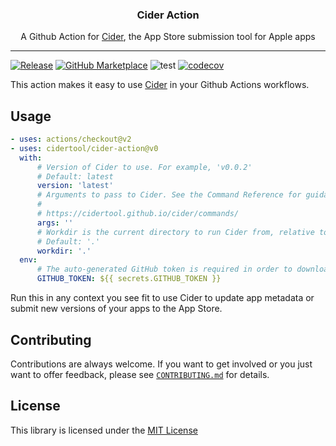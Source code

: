 <p align="center">
  <!-- <img alt="Cider logo" src="assets/go.png" height="150" /> -->
  <h3 align="center">Cider Action</h3>
  <p align="center">A Github Action for <a href="https://github.com/cidertool/cider">Cider</a>, the App Store submission tool for Apple apps</p>
</p>

---

[![Release](https://img.shields.io/github/release/cidertool/cider-action.svg)](https://github.com/cidertool/cider-action/releases/latest)
[![GitHub Marketplace](https://img.shields.io/badge/marketplace-cider--action-blue?logo=github)](https://github.com/marketplace/actions/cider-action)
![test](https://github.com/cidertool/cider-action/workflows/test/badge.svg)
[![codecov](https://codecov.io/gh/cidertool/cider-action/branch/main/graph/badge.svg)](https://codecov.io/gh/cidertool/cider-action)

This action makes it easy to use [Cider](https://cidertool.github.io/cider) in your Github Actions workflows.

## Usage

```yaml
- uses: actions/checkout@v2
- uses: cidertool/cider-action@v0
  with:
      # Version of Cider to use. For example, 'v0.0.2'
      # Default: latest
      version: 'latest'
      # Arguments to pass to Cider. See the Command Reference for guidance on what's supported. This field is required because otherwise Cider won't do anything of consequence.
      #
      # https://cidertool.github.io/cider/commands/
      args: ''
      # Workdir is the current directory to run Cider from, relative to the repository root.
      # Default: '.'
      workdir: '.'
  env:
      # The auto-generated GitHub token is required in order to download release assets from the GitHub API.
      GITHUB_TOKEN: ${{ secrets.GITHUB_TOKEN }}
```

Run this in any context you see fit to use Cider to update app metadata or submit new versions of your apps to the App Store.

## Contributing

Contributions are always welcome. If you want to get involved or you just want to offer feedback, please see [`CONTRIBUTING.md`](./.github/CONTRIBUTING.md) for details.

## License

This library is licensed under the [MIT License](./LICENSE)
